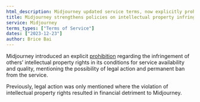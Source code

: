 ```yaml
---
html_description: Midjourney updated service terms, now explicitly prohibiting intellectual property infringement, warning of legal action and permanent bans, expanding beyond financial repercussions.
title: Midjourney strengthens policies on intellectual property infringements
service: Midjourney
terms_types: ["Terms of Service"]
dates: ["2023-12-23"]
author: Brice Bai
---
```


Midjourney introduced an explicit [prohibition](https://github.com/OpenTermsArchive/GenAI-versions/commit/2cb30a2b4b338a4dffbeab9add8262cec78a3062) regarding the infringement of others’ intellectual property rights in its conditions for service availability and quality, mentioning the possibility of legal action and permanent ban from the service.

Previously, legal action was only mentioned where the violation of intellectual property rights resulted in financial detriment to Midjourney.
